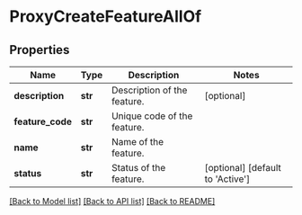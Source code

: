 # ProxyCreateFeatureAllOf

## Properties
Name | Type | Description | Notes
------------ | ------------- | ------------- | -------------
**description** | **str** | Description of the feature.  | [optional] 
**feature_code** | **str** | Unique code of the feature.  | 
**name** | **str** | Name of the feature.  | 
**status** | **str** | Status of the feature.  | [optional] [default to 'Active']

[[Back to Model list]](../README.md#documentation-for-models) [[Back to API list]](../README.md#documentation-for-api-endpoints) [[Back to README]](../README.md)


